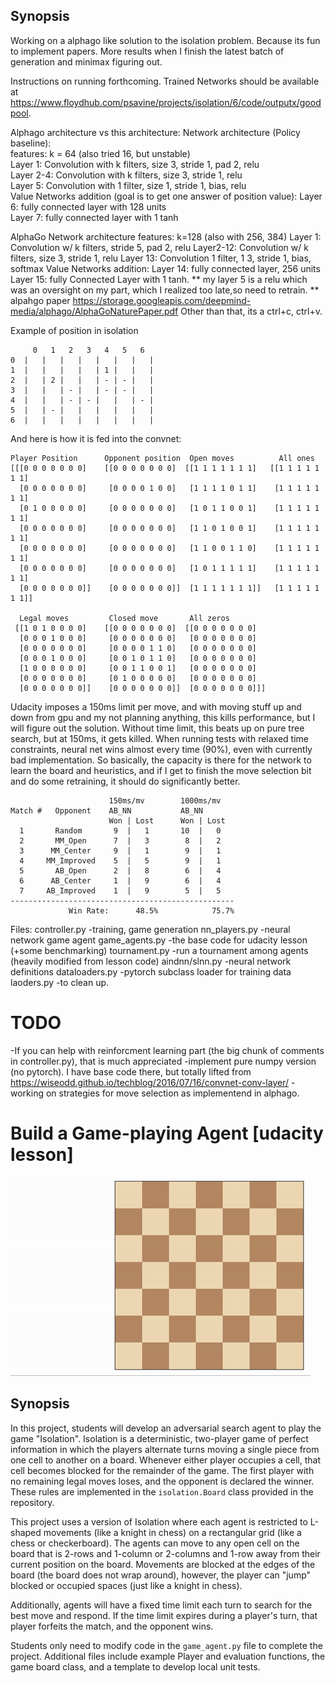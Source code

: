 

## Synopsis

Working on a alphago like solution to the isolation problem. Because its fun to implement papers. More results when I finish the latest batch of generation and minimax figuring out.

Instructions on running forthcoming. Trained Networks should be available at https://www.floydhub.com/psavine/projects/isolation/6/code/outputx/goodpool.

Alphago architecture vs this architecture:
Network architecture (Policy baseline):                     
features: k = 64 (also tried 16, but unstable)                   
Layer 1:  Convolution with k filters, size 3, stride 1, pad 2, relu    
Layer 2-4:  Convolution with k filters, size 3, stride 1, relu         
Layer 5: Convolution with 1 filter, size 1, stride 1, bias, relu       
Value Networks addition (goal is to get one answer of position value):
Layer 6: fully connected layer with 128 units                                
Layer 7: fully connected layer with 1 tanh

AlphaGo Network architecture
features: k=128 (also with 256, 384)
Layer 1: Convolution w/ k filters, stride 5, pad 2, relu
Layer2-12: Convolution w/ k filters, size 3, stride 1, relu
Layer 13: Convolution 1 filter, 1 3, stride 1, bias, softmax
Value Networks addition:
Layer 14: fully connected layer, 256 units
Layer 15: fully Connected Layer with 1 tanh.
** my layer 5 is a relu which was an oversight on my part, which I realized too late,so need to retrain. **
alpahgo paper https://storage.googleapis.com/deepmind-media/alphago/AlphaGoNaturePaper.pdf
Other than that, its a ctrl+c, ctrl+v.

Example of position in isolation

         0   1   2   3   4   5   6
    0  |   |   |   |   |   |   |   |
    1  |   |   |   |   | 1 |   |   | 
    2  |   | 2 |   |   | - | - |   | 
    3  |   |   | - |   | - | - |   | 
    4  |   |   | - | - |   |   | - | 
    5  |   | - |   |   |   |   |   | 
    6  |   |   |   |   |   |   |   |

And here is how it is fed into the convnet:

    Player Position      Opponent position  Open moves          All ones       
    [[[0 0 0 0 0 0 0]    [[0 0 0 0 0 0 0]  [[1 1 1 1 1 1 1]   [[1 1 1 1 1 1 1]
      [0 0 0 0 0 0 0]     [0 0 0 0 1 0 0]   [1 1 1 1 0 1 1]    [1 1 1 1 1 1 1]
      [0 1 0 0 0 0 0]     [0 0 0 0 0 0 0]   [1 0 1 1 0 0 1]    [1 1 1 1 1 1 1]
      [0 0 0 0 0 0 0]     [0 0 0 0 0 0 0]   [1 1 0 1 0 0 1]    [1 1 1 1 1 1 1]
      [0 0 0 0 0 0 0]     [0 0 0 0 0 0 0]   [1 1 0 0 1 1 0]    [1 1 1 1 1 1 1]
      [0 0 0 0 0 0 0]     [0 0 0 0 0 0 0]   [1 0 1 1 1 1 1]    [1 1 1 1 1 1 1]
      [0 0 0 0 0 0 0]]    [0 0 0 0 0 0 0]]  [1 1 1 1 1 1 1]]   [1 1 1 1 1 1 1]]
      
      Legal moves         Closed move       All zeros
     [[1 0 1 0 0 0 0]    [[0 0 0 0 0 0 0]  [[0 0 0 0 0 0 0]
      [0 0 0 1 0 0 0]     [0 0 0 0 0 0 0]   [0 0 0 0 0 0 0]
      [0 0 0 0 0 0 0]     [0 0 0 0 1 1 0]   [0 0 0 0 0 0 0]
      [0 0 0 1 0 0 0]     [0 0 1 0 1 1 0]   [0 0 0 0 0 0 0]
      [1 0 0 0 0 0 0]     [0 0 1 1 0 0 1]   [0 0 0 0 0 0 0]
      [0 0 0 0 0 0 0]     [0 1 0 0 0 0 0]   [0 0 0 0 0 0 0]
      [0 0 0 0 0 0 0]]    [0 0 0 0 0 0 0]]  [0 0 0 0 0 0 0]]]


Udacity imposes a 150ms limit per move, and with moving stuff up and down from gpu and my not planning anything, this kills performance, but I will figure out the solution. Without time limit, this beats up on pure tree search, but at 150ms, it gets killed. When running tests with relaxed time constraints, neural net wins almost every time (90%), even with currently bad implementation. So basically, the capacity is there for the network to learn the board and heuristics, and if I get to finish the move selection bit and do some retraining, it should do significantly better.

                          150ms/mv        1000ms/mv
    Match #   Opponent    AB_NN           AB_NN
                          Won | Lost      Won | Lost
      1       Random       9  |   1       10  |   0  
      2       MM_Open      7  |   3        8  |   2  
      3      MM_Center     9  |   1        9  |   1  
      4     MM_Improved    5  |   5        9  |   1      
      5       AB_Open      2  |   8        6  |   4       
      6      AB_Center     1  |   9        6  |   4      
      7     AB_Improved    1  |   9        5  |   5      
    --------------------------------------------------
                 Win Rate:      48.5%            75.7%
           
Files:
controller.py   -training, game generation
nn_players.py   -neural network game agent
game_agents.py  -the base code for udacity lesson (+some benchmarking)
tournament.py   -run a tournament among agents (heavily modified from lesson code)
aindnn/slnn.py  -neural network definitions
dataloaders.py  -pytorch subclass loader for training data
laoders.py      -to clean up.


# TODO

-If you can help  with reinforcment learning part (the big chunk of comments in controller.py), that is much appreciated
-implement pure numpy version (no pytorch). I have base code there, but totally lifted from https://wiseodd.github.io/techblog/2016/07/16/convnet-conv-layer/
-working on strategies for move selection as implementend in alphago.


# Build a Game-playing Agent [udacity lesson]

![Example game of isolation](viz.gif)

## Synopsis

In this project, students will develop an adversarial search agent to play the game "Isolation".  Isolation is a deterministic, two-player game of perfect information in which the players alternate turns moving a single piece from one cell to another on a board.  Whenever either player occupies a cell, that cell becomes blocked for the remainder of the game.  The first player with no remaining legal moves loses, and the opponent is declared the winner.  These rules are implemented in the `isolation.Board` class provided in the repository. 

This project uses a version of Isolation where each agent is restricted to L-shaped movements (like a knight in chess) on a rectangular grid (like a chess or checkerboard).  The agents can move to any open cell on the board that is 2-rows and 1-column or 2-columns and 1-row away from their current position on the board. Movements are blocked at the edges of the board (the board does not wrap around), however, the player can "jump" blocked or occupied spaces (just like a knight in chess).

Additionally, agents will have a fixed time limit each turn to search for the best move and respond.  If the time limit expires during a player's turn, that player forfeits the match, and the opponent wins.

Students only need to modify code in the `game_agent.py` file to complete the project.  Additional files include example Player and evaluation functions, the game board class, and a template to develop local unit tests.  



